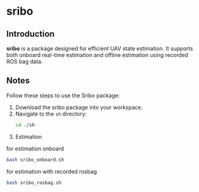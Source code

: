 # sribo

## Introduction
**sribo** is a package designed for efficient UAV state estimation. It supports both onboard real-time estimation and offline estimation using recorded ROS bag data.

## Notes
Follow these steps to use the Sribo package:

1. Download the sribo package into your workspace.
2. Navigate to the `sh` directory:
   ```bash
   cd ./sh
3. Estimation

for estimation onboard

```bash
bash sribo_onboard.sh
```

for estimation with recorded rosbag 

```bash
bash sribo_rosbag.sh
```